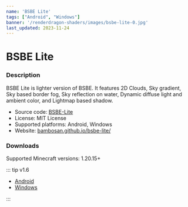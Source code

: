 ```yaml
---
name: 'BSBE Lite'
tags: ["Android", "Windows"]
banner: '/renderdragon-shaders/images/bsbe-lite-0.jpg'
last_updated: 2023-11-24
---
```


# BSBE Lite

<Gallery
:images="[
  '/renderdragon-shaders/images/bsbe-lite-0.jpg',
  ]"
/>

### Description

BSBE Lite is lighter version of BSBE. It features 2D Clouds, Sky gradient, Sky based border fog, Sky reflection on water, Dynamic diffuse light and ambient color, and Lightmap based shadow.

* Source code: [BSBE-Lite](https://github.com/bambosan/BSBE-Lite)
* License: MIT License
* Supported platforms: Android, Windows
* Website: [bambosan.github.io/bsbe-lite/](https://bambosan.github.io/bsbe-lite/)

### Downloads

Supported Minecraft versions: 1.20.15+

::: tip v1.6

* [Android](https://github.com/bambosan/BSBE-Lite/releases/download/1.6/BSBE-Lite-1.6-HAL-RD-Android.mcpack)
* [Windows](https://github.com/bambosan/BSBE-Lite/releases/download/1.6/BSBE-Lite-1.6-RD-Windows.mcpack)

:::
